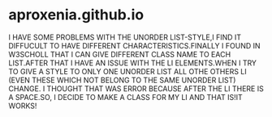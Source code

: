 # aproxenia.github.io
I HAVE SOME PROBLEMS WITH THE UNORDER LIST-STYLE,I FIND IT DIFFUCULT TO HAVE DIFFERENT CHARACTERISTICS.FINALLY I FOUND IN W3SCHOLL THAT I CAN GIVE DIFFERENT CLASS NAME TO EACH LIST.AFTER THAT I HAVE AN ISSUE WITH THE LI ELEMENTS.WHEN I TRY TO GIVE  A STYLE TO ONLY ONE UNORDER LIST ALL OTHE OTHERS LI (EVEN THESE WHICH NOT BELONG TO THE SAME UNORDER LIST) CHANGE. I THOUGHT THAT WAS ERROR BECAUSE AFTER THE LI THERE IS A SPACE.SO, I DECIDE TO MAKE A CLASS FOR MY LI AND THAT IS!IT WORKS!
